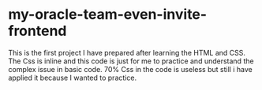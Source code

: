 # my-oracle-team-even-invite-frontend
This is the first project I have prepared after learning the HTML and CSS. The Css is inline and this code is just for me to practice and understand the complex issue in basic code. 70% Css in the code is useless but still i have applied it because I wanted to practice.
